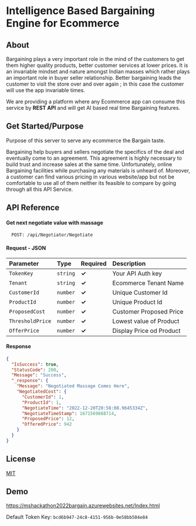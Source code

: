 
# Intelligence Based Bargaining Engine for Ecommerce

## About

Bargaining plays a very important role in the mind of the customers to get them higher quality products, better customer services at lower prices. It is an invariable mindset and nature amongst Indian masses which rather plays an important role in buyer seller relationship. Better bargaining leads the customer to visit the store over and over again ; in this case the customer will use the app invariable times.

We are providing a platform where any Ecommerce app can consume this service by **REST API** and will get AI based real time Bargaining features. 


## Get Started/Purpose

Purpose of this server to serve any ecommerce the Bargain taste. 

Bargaining help buyers and sellers negotiate the specifics of the deal and eventually come to an agreement. This agreement is highly necessary to build trust and increase sales at the same time. Unfortunately, online Bargaining facilities while purchasing any materials is unheard of. Moreover, a customer can find various pricing in various website/app but not be comfortable to use all of them neither its feasible to compare by going through all this API Service.

## API Reference

#### Get next negotiate value with massage

```http
  POST: /api/Negotiator/Negotiate
```
#### Request - JSON

| Parameter | Type     |  Required  |Description |
| :-------- | :------- | :---------- |:--- |
| `TokenKey` | `string` | **✓**|Your API Auth key |
| `Tenant` | `string` |**✓** |Ecommerce Tenant Name |
| `CustomerId` | `number` |**✓** |Unique Customer Id |
| `ProductId` | `number` |**✓** |Unique Product Id |
| `ProposedCost` | `number` |**✓** |Customer Proposed Price |
| `ThresholdPrice` | `number` |**✓** |Lowest value of Product |
| `OfferPrice` | `number` |**✓** |Display Price od Product |

#### Response

```json
{
  "IsSuccess": true,
  "StatusCode": 200,
  "Message": "Success",
  "_response": {
    "Message": "Negotiated Massage Comes Here",
    "NegotiatedCost": {
      "CustomerId": 1,
      "ProductId": 1,
      "NegotiateTime": "2022-12-20T20:58:08.9645334Z",
      "NegotiateTimeStamp": 1671569888714,
      "ProposedPrice": 12,
      "OfferedPrice": 942
    }
  }
}
```


## License

[MIT](https://choosealicense.com/licenses/mit/)


## Demo

https://mshackathon2022bargain.azurewebsites.net/Index.html

Default Token Key: `bcd6b947-24c8-4151-956b-0e58bb504e84`
